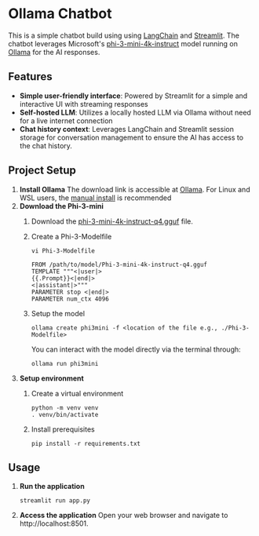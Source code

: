 # Ollama Chatbot

This is a simple chatbot build using using [LangChain](https://github.com/langchain-ai/langchain) and [Streamlit](https://streamlit.io/). The chatbot leverages Microsoft's [phi-3-mini-4k-instruct](https://huggingface.co/microsoft/Phi-3-mini-4k-instruct) model running on [Ollama](https://ollama.com/) for the AI responses.

## Features
- **Simple user-friendly interface**: Powered by Streamlit for a simple and interactive UI with streaming responses
- **Self-hosted LLM**: Utilizes a locally hosted LLM via Ollama without need for a live internet connection
- **Chat history context**: Leverages LangChain and Streamlit session storage for conversation management to ensure the AI has access to the chat history.

## Project Setup
1. **Install Ollama**
  The download link is accessible at [Ollama](https://ollama.com/). For Linux and WSL users, the [manual install](https://github.com/ollama/ollama/blob/main/docs/linux.md) is recommended
2. **Download the Phi-3-mini**
    1. Download the [phi-3-mini-4k-instruct-q4.gguf](https://huggingface.co/microsoft/Phi-3-mini-4k-instruct-gguf/blob/main/Phi-3-mini-4k-instruct-q4.gguf) file.

    2. Create a Phi-3-Modelfile
       
        ```
        vi Phi-3-Modelfile
        ```
        ```
        FROM /path/to/model/Phi-3-mini-4k-instruct-q4.gguf
        TEMPLATE """<|user|>
        {{.Prompt}}<|end|>
        <|assistant|>"""
        PARAMETER stop <|end|>
        PARAMETER num_ctx 4096
        ```
      
    3. Setup the model
       
        ```
        ollama create phi3mini -f <location of the file e.g., ./Phi-3-Modelfile>
        ```
        You can interact with the model directly via the terminal through:
        ```
        ollama run phi3mini
        ```
3. **Setup environment**
    1. Create a virtual environment
       
        ```
        python -m venv venv
        . venv/bin/activate
        ```
   
    2. Install prerequisites
        ```
        pip install -r requirements.txt
        ```

## Usage
1. **Run the application**
   
    ```
    streamlit run app.py
    ```
3. **Access the application**
   Open your web browser and navigate to http://localhost:8501.
